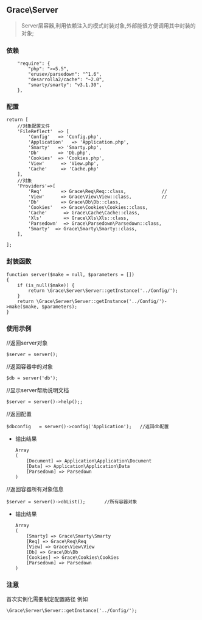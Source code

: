 ## Grace\Server
> Server层容器,利用依赖注入的模式封装对象,外部能很方便调用其中封装的对象;

### 依赖

```
    "require": {
        "php": ">=5.5",
        "erusev/parsedown": "^1.6",
        "desarrolla2/cache": "~2.0",
        "smarty/smarty": "v3.1.30",
    },
```


### 配置

```
return [
    //对象配置文件
    'FileReflect'  => [
        'Config'   => 'Config.php',
        'Application'   => 'Application.php',
        'Smarty'   => 'Smarty.php',
        'Db'       => 'Db.php',
        'Cookies'  => 'Cookies.php',
        'View'      => 'View.php',
        'Cache'     => 'Cache.php'
    ],
    //对象
    'Providers'=>[
        'Req'       => Grace\Req\Req::class,             //
        'View'      => Grace\View\View::class,           //
        'Db'        => Grace\Db\Db::class,
        'Cookies'   => Grace\Cookies\Cookies::class,
        'Cache'      => Grace\Cache\Cache::class,
        'Xls'        => Grace\Xls\Xls::class,
        'Parsedown'  => Grace\Parsedown\Parsedown::class,
        'Smarty'  => Grace\Smarty\Smarty::class,
    ],

];
```


### 封装函数
```
function server($make = null, $parameters = [])
{
    if (is_null($make)) {
        return \Grace\Server\Server::getInstance('../Config/');
    }
    return \Grace\Server\Server::getInstance('../Config/')->make($make, $parameters);
}
```


### 使用示例


//返回server对象

    $server = server();


//返回容器中的对象

    $db = server('db');


//显示server帮助说明文档

    $server = server()->help();;

//返回配置

    $dbconfig   = server()->config('Application');   //返回db配置

- 输出结果

    ```
    Array
    (
        [Document] => Application\Application\Document
        [Data] => Application\Application\Data
        [Parsedown] => Parsedown
    )
    ```


//返回容器所有对象信息

    $server = server()->obList();       //所有容器对象

- 输出结果

    ```
    Array
    (
        [Smarty] => Grace\Smarty\Smarty
        [Req] => Grace\Req\Req
        [View] => Grace\View\View
        [Db] => Grace\Db\Db
        [Cookies] => Grace\Cookies\Cookies
        [Parsedown] => Parsedown
    )
    ```

### 注意

首次实例化需要制定配置路径 例如

    \Grace\Server\Server::getInstance('../Config/');


